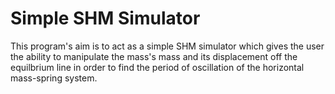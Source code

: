 # Simple SHM Simulator
This program's aim is to act as a simple SHM simulator which gives the user the ability to manipulate the mass's mass and its displacement off the equilbrium line in
order to find the period of oscillation of the horizontal mass-spring system.
